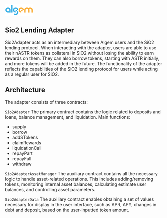 
![Algem](https://github.com/azhlbn/LendingAdapter/blob/main/logo.png)

## Sio2 Lending Adapter

Sio2Adapter acts as an intermediary between Algem users and the SiO2 lending protocol. When interacting with the adapter, users are able to use their nASTR tokens as collateral in SiO2 without losing the ability to earn rewards on them. They can also borrow tokens, starting with ASTR initially, and more tokens will be added in the future. The functionality of the adapter reflects the capabilities of the SiO2 lending protocol for users while acting as a regular user for SiO2.

## Architecture

The adapter consists of three contracts:

`Sio2Adapter`
The primary contract contains the logic related to deposits and loans, balance management, and liquidation.
Main functions:
- supply
- borrow
- addSTokens
- claimRewards
- liquidationCall
- repayPart
- repayFull
- withdraw

`Sio2AdapterAssetManager`
The auxiliary contract contains all the necessary logic to handle asset-related operations. This includes adding/removing tokens, monitoring internal asset balances, calculating estimate user balances, and controlling asset parameters.

`Sio2AdapterData`
The auxiliary contract enables obtaining a set of values necessary for display in the user interface, such as APR, APY, changes in debt and deposit, based on the user-inputted token amount.
